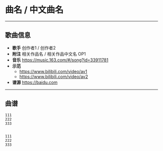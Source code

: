# 曲名 / 中文曲名

---

## 歌曲信息

- **歌手** 创作者1 / 创作者2
- **附注** 相关作品名 / 相关作品中文名 OP1
- **音乐** https://music.163.com/#/song?id=33911781
- **示范** 
  - https://www.bilibili.com/video/av1
  - https://www.bilibili.com/video/av2
- **谱源** https://baidu.com

---

## 曲谱

```
111
222
333


111
222
333
```

